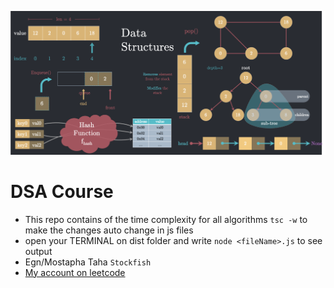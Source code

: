 ![DSA](DSA.png)

# DSA Course
-  This repo contains of the time complexity for all algorithms 
```tsc -w``` to make the changes auto change in js files
-  open your TERMINAL on dist folder and write ```node <fileName>.js``` to see output
-  Egn/Mostapha Taha ```Stockfish```
-  
    <a href="https://leetcode.com/M0staphaTaha/">My account on leetcode</a>
